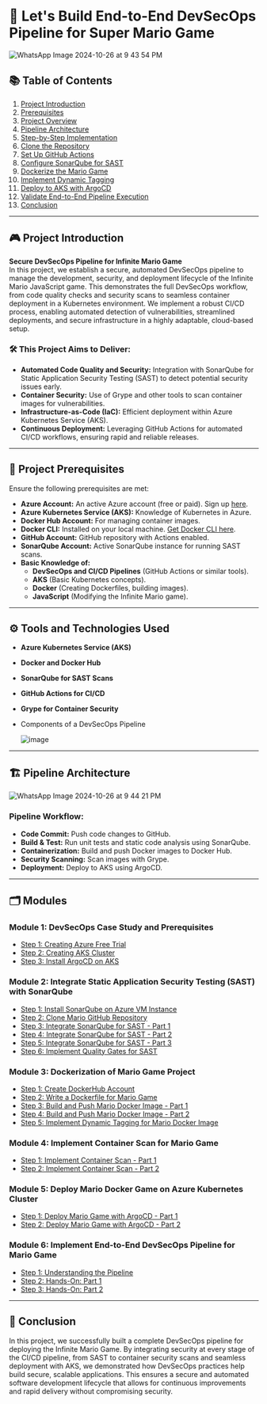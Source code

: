 

# 🚀 Let's Build End-to-End DevSecOps Pipeline for Super Mario Game  
  
![WhatsApp Image 2024-10-26 at 9 43 54 PM](https://github.com/user-attachments/assets/546890df-a20c-4676-82cd-2e0f425914fc)

## 📚 Table of Contents  

1. [Project Introduction](#project-introduction)
2. [Prerequisites](#prerequisites)
3. [Project Overview](#project-overview)
4. [Pipeline Architecture](#pipeline-architecture)
5. [Step-by-Step Implementation](#step-by-step-implementation)
6. [Clone the Repository](#clone-the-repository)
7. [Set Up GitHub Actions](#set-up-github-actions)
8. [Configure SonarQube for SAST](#configure-sonarqube-for-sast)
9. [Dockerize the Mario Game](#dockerize-the-mario-game)
10. [Implement Dynamic Tagging](#implement-dynamic-tagging)
11. [Deploy to AKS with ArgoCD](#deploy-to-aks-with-argocd)
12. [Validate End-to-End Pipeline Execution](#validate-end-to-end-pipeline-execution)
13. [Conclusion](#conclusion)

---
 
## 🎮 Project Introduction         
 
**Secure DevSecOps Pipeline for Infinite Mario Game**  
In this project, we establish a secure, automated DevSecOps pipeline to manage the development, security, and deployment lifecycle of the Infinite Mario JavaScript game. This demonstrates the full DevSecOps workflow, from code quality checks and security scans to seamless container deployment in a Kubernetes environment. We implement a robust CI/CD process, enabling automated detection of vulnerabilities, streamlined deployments, and secure infrastructure in a highly adaptable, cloud-based setup.

### 🛠️ This Project Aims to Deliver:
- **Automated Code Quality and Security:** Integration with SonarQube for Static Application Security Testing (SAST) to detect potential security issues early.
- **Container Security:** Use of Grype and other tools to scan container images for vulnerabilities.
- **Infrastructure-as-Code (IaC):** Efficient deployment within Azure Kubernetes Service (AKS).
- **Continuous Deployment:** Leveraging GitHub Actions for automated CI/CD workflows, ensuring rapid and reliable releases.

---

## 📝 Project Prerequisites

Ensure the following prerequisites are met:

- **Azure Account:** An active Azure account (free or paid). Sign up [here](https://azure.microsoft.com/en-us/free/).
- **Azure Kubernetes Service (AKS):** Knowledge of Kubernetes in Azure.
- **Docker Hub Account:** For managing container images.
- **Docker CLI:** Installed on your local machine. [Get Docker CLI here](https://www.docker.com/products/docker-desktop).
- **GitHub Account:** GitHub repository with Actions enabled.
- **SonarQube Account:** Active SonarQube instance for running SAST scans.
- **Basic Knowledge of:**
  - **DevSecOps and CI/CD Pipelines** (GitHub Actions or similar tools).
  - **AKS** (Basic Kubernetes concepts).
  - **Docker** (Creating Dockerfiles, building images).
  - **JavaScript** (Modifying the Infinite Mario game).

---

## ⚙️ Tools and Technologies Used

- **Azure Kubernetes Service (AKS)**
- **Docker and Docker Hub**
- **SonarQube for SAST Scans**
- **GitHub Actions for CI/CD**
- **Grype for Container Security**
- Components of a DevSecOps Pipeline
  

  ![image](https://github.com/user-attachments/assets/ac583368-28ea-457f-85a4-b809f9a80947)


---

## 🏗️ Pipeline Architecture

![WhatsApp Image 2024-10-26 at 9 44 21 PM](https://github.com/user-attachments/assets/76c2f2b6-4ff2-48cd-9cfc-11d7bb0e1089)

### **Pipeline Workflow**:
- **Code Commit:** Push code changes to GitHub.
- **Build & Test:** Run unit tests and static code analysis using SonarQube.
- **Containerization:** Build and push Docker images to Docker Hub.
- **Security Scanning:** Scan images with Grype.
- **Deployment:** Deploy to AKS using ArgoCD.

---

## 🗂️ Modules

### **Module 1: DevSecOps Case Study and Prerequisites**
- [Step 1: Creating Azure Free Trial](./module_1_prerequisites/1-azure-account.md) 
- [Step 2: Creating AKS Cluster](./module_1_prerequisites/step-2-creating-AKS-cluster.md)
- [Step 3: Install ArgoCD on AKS](./module_1_prerequisites/Step-3-install-argocd-on-aks.md)

### **Module 2: Integrate Static Application Security Testing (SAST) with SonarQube**
- [Step 1: Install SonarQube on Azure VM Instance](module-2/step-8-install-sonarqube-azure-vm.md)
- [Step 2: Clone Mario GitHub Repository](module-2/step-9-clone-mario-repo.md)
- [Step 3: Integrate SonarQube for SAST - Part 1](module-2/step-10-integrate-sonarqube-sast-part1.md)
- [Step 4: Integrate SonarQube for SAST - Part 2](module-2/step-11-integrate-sonarqube-sast-part2.md)
- [Step 5: Integrate SonarQube for SAST - Part 3](module-2/step-12-integrate-sonarqube-sast-part3.md)
- [Step 6: Implement Quality Gates for SAST](module-2/step-14-implement-quality-gates.md)

### **Module 3: Dockerization of Mario Game Project**
- [Step 1: Create DockerHub Account](module-3/step-1-create-dockerhub-account.md)
- [Step 2: Write a Dockerfile for Mario Game](module-3/step-2-write-dockerfile.md)
- [Step 3: Build and Push Mario Docker Image - Part 1](module-3/step-3-build-push-mario-docker-image-part1.md)
- [Step 4: Build and Push Mario Docker Image - Part 2](module-3/step-4-build-push-mario-docker-image-part2.md)
- [Step 5: Implement Dynamic Tagging for Mario Docker Image](module-3/step-5-implement-dynamic-tagging.md)

### **Module 4: Implement Container Scan for Mario Game**
- [Step 1: Implement Container Scan - Part 1](module-4/step-1-Implement-conatiner-scan.md)
- [Step 2: Implement Container Scan - Part 2](module-4/step-2-Implement-container-scan-part-2.md)

### **Module 5: Deploy Mario Docker Game on Azure Kubernetes Cluster**
- [Step 1: Deploy Mario Game with ArgoCD - Part 1](module-5/Deploy-Mario-Game-on-Azure-Kubernetes-Cluster-using-ArgoCD-Part-1.md)
- [Step 2: Deploy Mario Game with ArgoCD - Part 2](module-5/Deploy-Mario-Game-on-Azure-Kubernetes-Cluster-using-ArgoCD-Part-2.md)

### **Module 6: Implement End-to-End DevSecOps Pipeline for Mario Game**
- [Step 1: Understanding the Pipeline](module_6/step-1-understanding-end-to-end-devsecops-pipeline-for-mario-game.md)
- [Step 2: Hands-On: Part 1](module_6/step-2-hands-on-part-1-implement-end-to-end-devsecops-pipeline-for-mario-game.md)
- [Step 3: Hands-On: Part 2](module_6/step-3-hands-on-part-2-implement-end-to-end-devsecops-pipeline-for-mario-game.md)

---

## 🎯 Conclusion

In this project, we successfully built a complete DevSecOps pipeline for deploying the Infinite Mario Game. By integrating security at every stage of the CI/CD pipeline, from SAST to container security scans and seamless deployment with AKS, we demonstrated how DevSecOps practices help build secure, scalable applications. This ensures a secure and automated software development lifecycle that allows for continuous improvements and rapid delivery without compromising security.





